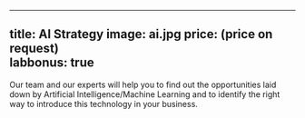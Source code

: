 <!--
SPDX-FileCopyrightText: NOI Techpark <digital@noi.bz.it>

SPDX-License-Identifier: CC0-1.0
-->

---
title: AI Strategy
image: ai.jpg
price: (price on request)  
labbonus: true
---
Our team and our experts will help you to find out the opportunities laid down by Artificial Intelligence/Machine Learning and to identify the right way to introduce this technology in your business.

<!--more--> 